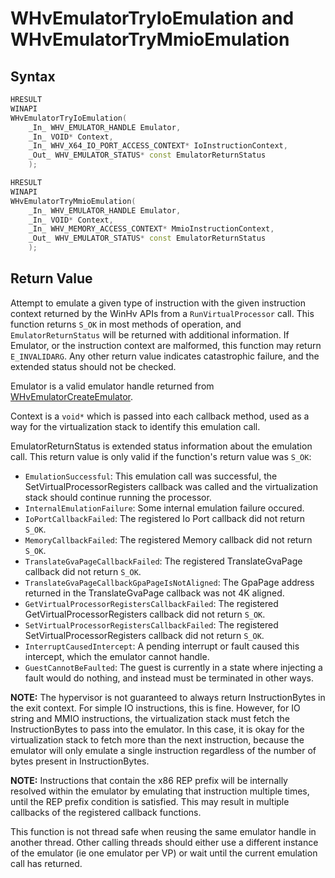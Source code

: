 # WHvEmulatorTryIoEmulation and WHvEmulatorTryMmioEmulation
## Syntax

```C++
HRESULT
WINAPI
WHvEmulatorTryIoEmulation(
    _In_ WHV_EMULATOR_HANDLE Emulator,
    _In_ VOID* Context,
    _In_ WHV_X64_IO_PORT_ACCESS_CONTEXT* IoInstructionContext,
    _Out_ WHV_EMULATOR_STATUS* const EmulatorReturnStatus
    );

HRESULT
WINAPI
WHvEmulatorTryMmioEmulation(
    _In_ WHV_EMULATOR_HANDLE Emulator,
    _In_ VOID* Context,
    _In_ WHV_MEMORY_ACCESS_CONTEXT* MmioInstructionContext,
    _Out_ WHV_EMULATOR_STATUS* const EmulatorReturnStatus
    );
```

## Return Value
Attempt to emulate a given type of instruction with the given instruction context
returned by the WinHv APIs from a  `RunVirtualProcessor` call. This function returns
`S_OK` in most methods of operation, and `EmulatorReturnStatus` will be returned with
additional information. If Emulator, or the instruction context are malformed, this
function may return `E_INVALIDARG`. Any other return value indicates catastrophic failure, and the extended status should not be checked.

Emulator is a valid emulator handle returned from [WHvEmulatorCreateEmulator](WHvEmulatorCreateEmulator.md).

Context is a `void*` which is passed into each callback method, used as a way
for the virtualization stack to identify this emulation call.

EmulatorReturnStatus is extended status information about the emulation call. This return value
is only valid if the function's return value was `S_OK`:
* `EmulationSuccessful`: This emulation call was successful, the SetVirtualProcessorRegisters callback was called and the virtualization stack should continue running the processor.
* `InternalEmulationFailure`: Some internal emulation failure occured.
* `IoPortCallbackFailed`: The registered Io Port callback did not return `S_OK`.
* `MemoryCallbackFailed`: The registered Memory callback did not return `S_OK`.
* `TranslateGvaPageCallbackFailed`: The registered TranslateGvaPage callback did not return `S_OK`.
* `TranslateGvaPageCallbackGpaPageIsNotAligned`: The GpaPage address returned in the TranslateGvaPage
callback was not 4K aligned.
* `GetVirtualProcessorRegistersCallbackFailed`: The registered GetVirtualProcessorRegisters callback did not return `S_OK`.
* `SetVirtualProcessorRegistersCallbackFailed`: The registered SetVirtualProcessorRegisters callback did not return `S_OK`.
* `InterruptCausedIntercept`: A pending interrupt or fault caused this intercept, which the emulator cannot handle.
* `GuestCannotBeFaulted`: The guest is currently in a state where injecting a fault would do nothing, and instead must be terminated in other ways.

**NOTE:** The hypervisor is not guaranteed to always return InstructionBytes in the exit context.
For simple IO instructions, this is fine. However, for IO string and MMIO instructions, the virtualization stack must fetch the InstructionBytes to pass into the emulator. In this case, it is okay for the virtualization stack to fetch more than the next instruction, because the emulator will only emulate a single instruction regardless of the number of bytes present in InstructionBytes.

**NOTE:** Instructions that contain the x86 REP prefix will be internally resolved within the emulator by emulating that instruction multiple times, until the REP prefix condition is satisfied.
This may result in multiple callbacks of the registered callback functions.

This function is not thread safe when reusing the same emulator handle in another thread. Other calling threads should either use a different instance of the emulator (ie one emulator per VP) or wait until the current emulation call has returned.